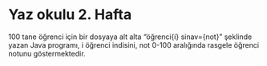 # Yaz okulu 2. Hafta

100 tane öğrenci için bir dosyaya alt alta “öğrenci{i} sinav={not}” şeklinde yazan Java programı, i öğrenci indisini, not 0-100 aralığında rasgele öğrenci notunu göstermektedir. 
